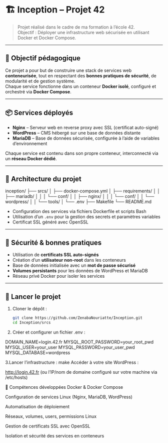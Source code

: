 # 🏗️ Inception – Projet 42

> Projet réalisé dans le cadre de ma formation à l’école 42.  
> Objectif : Déployer une infrastructure web sécurisée en utilisant Docker et Docker Compose.

---

## 🎯 Objectif pédagogique

Ce projet a pour but de construire une stack de services web **conteneurisée**, tout en respectant des **bonnes pratiques de sécurité**, de modularité et de gestion système.  
Chaque service fonctionne dans un conteneur **Docker isolé**, configuré et orchestré via **Docker Compose**.

---

## 📦 Services déployés

- **Nginx** – Serveur web en reverse proxy avec SSL (certificat auto-signé)
- **WordPress** – CMS hébergé sur une base de données distante
- **MariaDB** – Base de données sécurisée, configurée à l’aide de variables d’environnement

Chaque service est contenu dans son propre conteneur, interconnecté via un **réseau Docker dédié**.

---

## 🧱 Architecture du projet

inception/
├── srcs/
│   ├── docker-compose.yml
│   ├── requirements/
│   │   ├── mariadb/
│   │   │   └── conf/
│   │   ├── nginx/
│   │   │   └── conf/
│   │   └── wordpress/
│   │       └── tools/
│   └── .env
├── Makefile
└── README.md

- Configuration des services via fichiers Dockerfile et scripts Bash
- Utilisation d’un `.env` pour la gestion des secrets et paramètres variables
- Certificat SSL généré avec OpenSSL

---

## 🔐 Sécurité & bonnes pratiques

- Utilisation de **certificats SSL auto-signés**
- Création d’un **utilisateur non-root** dans les conteneurs
- Base de données initialisée avec un **mot de passe sécurisé**
- **Volumes persistants** pour les données de WordPress et MariaDB
- Réseau privé Docker pour isoler les services

---

## 🚀 Lancer le projet

1. Cloner le dépôt :
   ```bash
   git clone https://github.com/ZenabaNouriatte/Inception.git
   cd Inception/srcs
   
2. Créer et configurer un fichier .env :


DOMAIN_NAME=login.42.fr
MYSQL_ROOT_PASSWORD=your_root_pwd
MYSQL_USER=your_user
MYSQL_PASSWORD=your_user_pwd
MYSQL_DATABASE=wordpress

3.Lancer l’infrastructure :
make
Accéder à votre site WordPress :

http://login.42.fr
(ou l’IP/nom de domaine configuré sur votre machine via /etc/hosts)

🧠 Compétences développées
Docker & Docker Compose

Configuration de services Linux (Nginx, MariaDB, WordPress)

Automatisation de déploiement

Réseaux, volumes, users, permissions Linux

Gestion de certificats SSL avec OpenSSL

Isolation et sécurité des services en conteneurs
